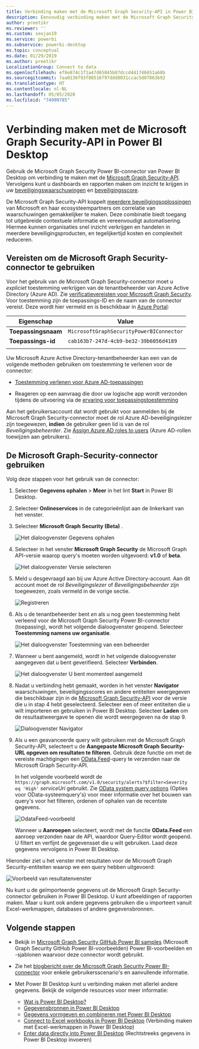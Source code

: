 ```yaml
---
title: Verbinding maken met de Microsoft Graph Security-API in Power BI Desktop
description: Eenvoudig verbinding maken met de Microsoft Graph Security-API in Power BI Desktop
author: preetikr
ms.reviewer: ''
ms.custom: seojan19
ms.service: powerbi
ms.subservice: powerbi-desktop
ms.topic: conceptual
ms.date: 01/29/2019
ms.author: preetikr
LocalizationGroup: Connect to data
ms.openlocfilehash: ef8e874c1f1a47d65845b87dccd441746651a68b
ms.sourcegitcommit: 7aa0136f93f88516f97ddd8031ccac5d07863b92
ms.translationtype: HT
ms.contentlocale: nl-NL
ms.lasthandoff: 05/05/2020
ms.locfileid: "74999785"
---
```

# <a name="connect-to-the-microsoft-graph-security-api-in-power-bi-desktop"></a>Verbinding maken met de Microsoft Graph Security-API in Power BI Desktop

Gebruik de Microsoft Graph Security Power BI-connector van Power BI Desktop om verbinding te maken met de [Microsoft Graph Security-API](https://aka.ms/graphsecuritydocs). Vervolgens kunt u dashboards en rapporten maken om inzicht te krijgen in uw [beveiligingswaarschuwingen](https://docs.microsoft.com/graph/api/resources/alert?view=graph-rest-1.0) en [beveiligingsscore](https://docs.microsoft.com/graph/api/resources/securescores?view=graph-rest-beta).

De Microsoft Graph Security-API koppelt [meerdere beveiligingsoplossingen](https://aka.ms/graphsecurityalerts) van Microsoft en haar ecosysteempartners om correlatie van waarschuwingen gemakkelijker te maken. Deze combinatie biedt toegang tot uitgebreide contextuele informatie en vereenvoudigt automatisering. Hiermee kunnen organisaties snel inzicht verkrijgen en handelen in meerdere beveiligingsproducten, en tegelijkertijd kosten en complexiteit reduceren.

## <a name="prerequisites-to-use-the-microsoft-graph-security-connector"></a>Vereisten om de Microsoft Graph Security-connector te gebruiken

Voor het gebruik van de Microsoft Graph Security-connector moet u *expliciet* toestemming verkrijgen van de tenantbeheerder van Azure Active Directory (Azure AD). Zie [verificatievereisten voor Microsoft Graph Security](https://aka.ms/graphsecurityauth).
Voor toestemming zijn de toepassings-ID en de naam van de connector vereist. Deze wordt hier vermeld en is beschikbaar in [Azure Portal](https://portal.azure.com):

| Eigenschap | Value |
|----------|-------|
| **Toepassingsnaam** | `MicrosoftGraphSecurityPowerBIConnector` |
| **Toepassings-id** | `cab163b7-247d-4cb9-be32-39b6056d4189` |
|||

Uw Microsoft Azure Active Directory-tenantbeheerder kan een van de volgende methoden gebruiken om toestemming te verlenen voor de connector:

* [Toestemming verlenen voor Azure AD-toepassingen](https://docs.microsoft.com/azure/active-directory/develop/v2-permissions-and-consent)

* Reageren op een aanvraag die door uw logische app wordt verzonden tijdens de uitvoering via de [ervaring voor toepassingstoestemming](https://docs.microsoft.com/azure/active-directory/develop/application-consent-experience)
   
Aan het gebruikersaccount dat wordt gebruikt voor aanmelden bij de Microsoft Graph Security-connector moet de rol Azure AD-beveiligingslezer zijn toegewezen, **indien** de gebruiker geen lid is van de rol *Beveiligingsbeheerder*. Zie [Assign Azure AD roles to users](https://docs.microsoft.com/graph/security-authorization#assign-azure-ad-roles-to-users) (Azure AD-rollen toewijzen aan gebruikers).

## <a name="using-the-microsoft-graph-security-connector"></a>De Microsoft Graph-Security-connector gebruiken

Volg deze stappen voor het gebruik van de connector:

1. Selecteer **Gegevens ophalen** > **Meer** in het lint **Start** in Power BI Desktop.
2. Selecteer **Onlineservices** in de categorieënlijst aan de linkerkant van het venster.
3. Selecteer **Microsoft Graph Security (Beta)** .

    ![Het dialoogvenster Gegevens ophalen](media/desktop-connect-graph-security/GetData.PNG)
    
4. Selecteer in het venster **Microsoft Graph Security** de Microsoft Graph API-versie waarop query's moeten worden uitgevoerd: **v1.0** of **beta**.

    ![Het dialoogvenster Versie selecteren](media/desktop-connect-graph-security/selectVersion.PNG)
    
5. Meld u desgevraagd aan bij uw Azure Active Directory-account. Aan dit account moet de rol *Beveiligingslezer* of *Beveiligingsbeheerder* zijn toegewezen, zoals vermeld in de vorige sectie.

    ![Registreren](media/desktop-connect-graph-security/SignIn.PNG) 
    
6. Als u de tenantbeheerder bent *en* als u nog geen toestemming hebt verleend voor de Microsoft Graph Security Power BI-connector (toepassing), wordt het volgende dialoogvenster geopend. Selecteer **Toestemming namens uw organisatie**.

    ![Het dialoogvenster Toestemming van een beheerder](media/desktop-connect-graph-security/AdminConsent.PNG)
    
7. Wanneer u bent aangemeld, wordt in het volgende dialoogvenster aangegeven dat u bent geverifieerd. Selecteer **Verbinden**.

    ![Het dialoogvenster U bent momenteel aangemeld](media/desktop-connect-graph-security/SignedIn.PNG)
    
8. Nadat u verbinding hebt gemaakt, worden in het venster **Navigator** waarschuwingen, beveiligingsscores en andere entiteiten weergegeven die beschikbaar zijn in de [Microsoft Graph Security-API](https://aka.ms/graphsecuritydocs) voor de versie die u in stap 4 hebt geselecteerd. Selecteer een of meer entiteiten die u wilt importeren en gebruiken in Power BI Desktop. Selecteer **Laden** om de resultaatweergave te openen die wordt weergegeven na de stap 9.

    ![Dialoogvenster Navigator](media/desktop-connect-graph-security/NavTable.PNG)
    
9. Als u een geavanceerde query wilt gebruiken met de Microsoft Graph Security-API, selecteert u de **Aangepaste Microsoft Graph Security-URL opgeven om resultaten te filteren**. Gebruik deze functie om met de vereiste machtigingen een [OData.Feed](https://docs.microsoft.com/power-bi/desktop-connect-odata)-query te verzenden naar de Microsoft Graph Security-API.

   In het volgende voorbeeld wordt de `https://graph.microsoft.com/v1.0/security/alerts?$filter=Severity eq 'High'` *serviceUri* gebruikt. Zie [OData system query options](https://docs.microsoft.com/graph/query-parameters) (Opties voor OData-systeemquery's) voor meer informatie over het bouwen van query's voor het filteren, ordenen of ophalen van de recentste gegevens.

   ![OdataFeed-voorbeeld](media/desktop-connect-graph-security/ODataFeed.PNG)
    
   Wanneer u **Aanroepen** selecteert, wordt met de functie **OData.Feed** een aanroep verzonden naar de API, waardoor Query-Editor wordt geopend. U filtert en verfijnt de gegevensset die u wilt gebruiken. Laad deze gegevens vervolgens in Power BI Desktop.

Hieronder ziet u het venster met resultaten voor de Microsoft Graph Security-entiteiten waarop we een query hebben uitgevoerd:

   ![Voorbeeld van resultatenvenster](media/desktop-connect-graph-security/Result.PNG)
    

Nu kunt u de geïmporteerde gegevens uit de Microsoft Graph Security-connector gebruiken in Power BI Desktop. U kunt afbeeldingen of rapporten maken. Maar u kunt ook andere gegevens gebruiken die u importeert vanuit Excel-werkmappen, databases of andere gegevensbronnen.

## <a name="next-steps"></a>Volgende stappen
* Bekijk in [Microsoft Graph Security GitHub Power BI samples](https://aka.ms/graphsecuritypowerbiconnectorsamples) (Microsoft Graph Security GitHub Power BI-voorbeelden) Power BI-voorbeelden en -sjablonen waarvoor deze connector wordt gebruikt.

* Zie het [blogbericht over de Microsoft Graph Security Power BI-connector](https://aka.ms/graphsecuritypowerbiconnectorblogpost) voor enkele gebruikersscenario's en aanvullende informatie.

* Met Power BI Desktop kunt u verbinding maken met allerlei andere gegevens. Bekijk de volgende resources voor meer informatie:

    * [Wat is Power BI Desktop?](desktop-what-is-desktop.md)
    * [Gegevensbronnen in Power BI Desktop](desktop-data-sources.md)
    * [Gegevens vormgeven en combineren met Power BI Desktop](desktop-shape-and-combine-data.md)
    * [Connect to Excel workbooks in Power BI Desktop](desktop-connect-excel.md) (Verbinding maken met Excel-werkmappen in Power BI Desktop)
    * [Enter data directly into Power BI Desktop](desktop-enter-data-directly-into-desktop.md) (Rechtstreeks gegevens in Power BI Desktop invoeren)
